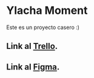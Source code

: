 # Ylacha Moment

Este es un proyecto casero :\)

## Link al [Trello](https://trello.com/b/gs7puHsz/proyecto-ylacha).

## Link al [Figma](https://www.figma.com/file/aIGi4s1OSrBbwFqhxhnyMQ/Untitled?node-id=9-4&t=uuXKjVdCBvOUh7xh-0).